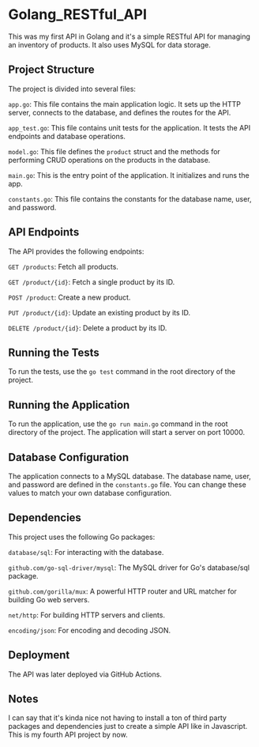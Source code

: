 # Golang_RESTful_API

This was my first API in Golang and it's a simple RESTful API for managing an inventory of products. It also uses MySQL for data storage.

## Project Structure
The project is divided into several files:

``app.go``: This file contains the main application logic. It sets up the HTTP server, connects to the database, and defines the routes for the API.

``app_test.go``: This file contains unit tests for the application. It tests the API endpoints and database operations.

``model.go``: This file defines the ``product`` struct and the methods for performing CRUD operations on the products in the database.

``main.go``: This is the entry point of the application. It initializes and runs the app.

``constants.go``: This file contains the constants for the database name, user, and password.

## API Endpoints
The API provides the following endpoints:

``GET /products``: Fetch all products.

``GET /product/{id}``: Fetch a single product by its ID.

``POST /product``: Create a new product.

``PUT /product/{id}``: Update an existing product by its ID.

``DELETE /product/{id}``: Delete a product by its ID.


## Running the Tests
To run the tests, use the ``go test`` command in the root directory of the project.

## Running the Application
To run the application, use the ``go run main.go`` command in the root directory of the project. The application will start a server on port 10000.

## Database Configuration
The application connects to a MySQL database. The database name, user, and password are defined in the ``constants.go`` file. You can change these values to match your own database configuration.

## Dependencies
This project uses the following Go packages:

``database/sql``: For interacting with the database.

``github.com/go-sql-driver/mysql``: The MySQL driver for Go's database/sql package.

``github.com/gorilla/mux``: A powerful HTTP router and URL matcher for building Go web servers.

``net/http``: For building HTTP servers and clients.

``encoding/json``: For encoding and decoding JSON.


## Deployment
The API was later deployed via GitHub Actions.

## Notes

I can say that it's kinda nice not having to install a ton of third party packages and dependencies just to create a simple API like in Javascript. This is my fourth API project by now.
